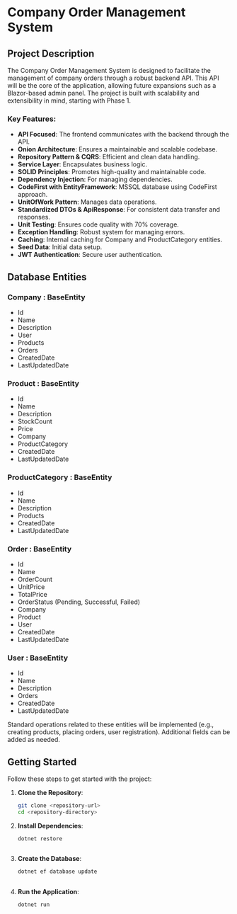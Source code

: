 
# Company Order Management System

## Project Description

The Company Order Management System is designed to facilitate the management of company orders through a robust backend API. This API will be the core of the application, allowing future expansions such as a Blazor-based admin panel. The project is built with scalability and extensibility in mind, starting with Phase 1.

### Key Features:

- **API Focused**: The frontend communicates with the backend through the API.
- **Onion Architecture**: Ensures a maintainable and scalable codebase.
- **Repository Pattern & CQRS**: Efficient and clean data handling.
- **Service Layer**: Encapsulates business logic.
- **SOLID Principles**: Promotes high-quality and maintainable code.
- **Dependency Injection**: For managing dependencies.
- **CodeFirst with EntityFramework**: MSSQL database using CodeFirst approach.
- **UnitOfWork Pattern**: Manages data operations.
- **Standardized DTOs & ApiResponse**: For consistent data transfer and responses.
- **Unit Testing**: Ensures code quality with 70% coverage.
- **Exception Handling**: Robust system for managing errors.
- **Caching**: Internal caching for Company and ProductCategory entities.
- **Seed Data**: Initial data setup.
- **JWT Authentication**: Secure user authentication.

## Database Entities

### Company : BaseEntity
- Id
- Name
- Description
- User
- Products
- Orders
- CreatedDate
- LastUpdatedDate

### Product : BaseEntity
- Id
- Name
- Description
- StockCount
- Price
- Company
- ProductCategory
- CreatedDate
- LastUpdatedDate

### ProductCategory : BaseEntity
- Id
- Name
- Description
- Products
- CreatedDate
- LastUpdatedDate

### Order : BaseEntity
- Id
- Name
- OrderCount
- UnitPrice
- TotalPrice
- OrderStatus (Pending, Successful, Failed)
- Company
- Product
- User
- CreatedDate
- LastUpdatedDate

### User : BaseEntity
- Id
- Name
- Description
- Orders
- CreatedDate
- LastUpdatedDate

Standard operations related to these entities will be implemented (e.g., creating products, placing orders, user registration). Additional fields can be added as needed.

## Getting Started

Follow these steps to get started with the project:

1. **Clone the Repository**:
   ```sh
   git clone <repository-url>
   cd <repository-directory>
   
2. **Install Dependencies**:
   ```sh
   dotnet restore
  
3. **Create the Database**:
   ```sh
   dotnet ef database update
  
4. **Run the Application**:
   ```sh
   dotnet run
